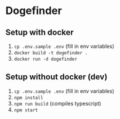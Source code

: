 # Dogefinder

## Setup with docker

1. `cp .env.sample .env` (fill in env variables)
2. `docker build -t dogefinder .`
3. `docker run -d dogefinder`

## Setup without docker (dev)

1. `cp .env.sample .env` (fill in env variables)
2. `npm install`
3. `npm run build` (compiles typescript)
4. `npm start`
